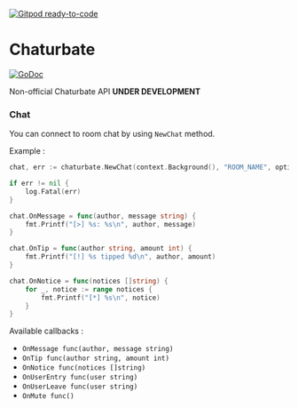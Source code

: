 [![Gitpod ready-to-code](https://img.shields.io/badge/Gitpod-ready--to--code-blue?logo=gitpod)](https://gitpod.io/#https://github.com/sextech/chaturbate)

# Chaturbate

[![GoDoc](https://godoc.org/github.com/sextech/chaturbate?status.svg)](https://godoc.org/github.com/sextech/chaturbate)

Non-official Chaturbate API **UNDER DEVELOPMENT**

### Chat

You can connect to room chat by using `NewChat` method.

Example :

```go
chat, err := chaturbate.NewChat(context.Background(), "ROOM_NAME", option.WithoutAuthentication())

if err != nil {
    log.Fatal(err)
}

chat.OnMessage = func(author, message string) {
    fmt.Printf("[>] %s: %s\n", author, message)
}

chat.OnTip = func(author string, amount int) {
    fmt.Printf("[!] %s tipped %d\n", author, amount)
}

chat.OnNotice = func(notices []string) {
    for _, notice := range notices {
        fmt.Printf("[*] %s\n", notice)
    }
}
```

Available callbacks :

- `OnMessage func(author, message string)`
- `OnTip func(author string, amount int)`
- `OnNotice func(notices []string)`
- `OnUserEntry func(user string)`
- `OnUserLeave func(user string)`
- `OnMute func()`